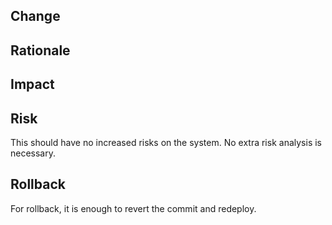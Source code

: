 ## Change


## Rationale


## Impact


## Risk
This should have no increased risks on the system. No extra risk analysis is necessary.

## Rollback
For rollback, it is enough to revert the commit and redeploy.
